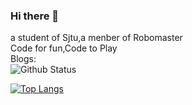 ### Hi there 👋

<!--
**SiyangShao/SiyangShao** is a ✨ _special_ ✨ repository because its `README.md` (this file) appears on your GitHub profile.

Here are some ideas to get you started:

- 🔭 I’m currently working on ...
- 🌱 I’m currently learning ...
- 👯 I’m looking to collaborate on ...
- 🤔 I’m looking for help with ...
- 💬 Ask me about ...
- 📫 How to reach me: ...
- 😄 Pronouns: ...
- ⚡ Fun fact: ...
-->
a student of Sjtu,a menber of Robomaster  
Code for fun,Code to Play  
Blogs:  
![Github Status](https://github-readme-stats.vercel.app/api?username=SiyangShao&count_private=true)

[![Top Langs](https://github-readme-stats.vercel.app/api/top-langs/?username=SiyangShao&hide=javascript,html,css)](https://github.com/anuraghazra/github-readme-stats)
